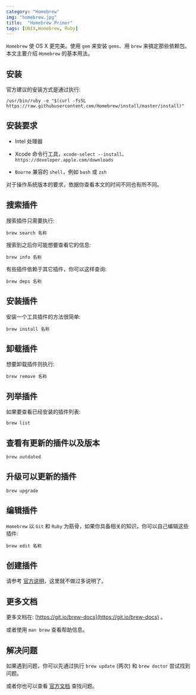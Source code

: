 ```yaml
---
category: "Homebrew"
img: "homebrew.jpg"
title:  "Homebrew Primer"
tags: [UNIX,Homebrew, Ruby]
---
```

`Homebrew` 使 OS X 更完美。使用 `gem` 来安装 `gems`、用 `brew` 来搞定那些依赖包。本文主要介绍 `Homebrew` 的基本用法。

## 安装

官方建议的安装方式是通过执行:

```console
/usr/bin/ruby -e "$(curl -fsSL https://raw.githubusercontent.com/Homebrew/install/master/install)"
```

## 安装要求

* Intel 处理器

* Xcode 命令行工具，`xcode-select --install`、`https://developer.apple.com/downloads`

* `Bourne` 兼容的 `shell`，例如 `bash` 或 `zsh`

对于操作系统版本的要求，依据你查看本文的时间不同也有所不同。

## 搜索插件

搜索插件只需要执行:

```console
brew search 名称
```

搜索到之后你可能想要查看它的信息:

```console
brew info 名称
```

有些插件依赖于其它插件，你可以这样查询:

```console
brew deps 名称
```

## 安装插件

安装一个工具插件的方法很简单:

```console
brew install 名称
```

## 卸载插件

想要卸载插件则执行:

```console
brew remove 名称
```

## 列举插件

如果要查看已经安装的插件列表:

```console
brew list
```

## 查看有更新的插件以及版本

```console
brew outdated
```

## 升级可以更新的插件

```console
brew upgrade
```

## 编辑插件

`Homebrew` 以 `Git` 和 `Ruby` 为筋骨，如果你具备相关的知识，你可以自己编辑这些插件:

```console
brew edit 名称
```

## 创建插件

请参考 [官方说明](https://github.com/Homebrew/brew/blob/master/docs/Formula-Cookbook.md)，这里就不做过多说明了。

## 更多文档

更多文档在: [https://git.io/brew-docs](https://git.io/brew-docs) 。

或者使用 `man brew` 查看帮助信息。

## 解决问题

如果遇到问题，你可以先通过执行 `brew update` (两次) 和 `brew doctor` 尝试找到问题。

或者你也可以查看 [官方文档](https://github.com/Homebrew/brew/blob/master/docs/Common-Issues.md) 查找问题。




